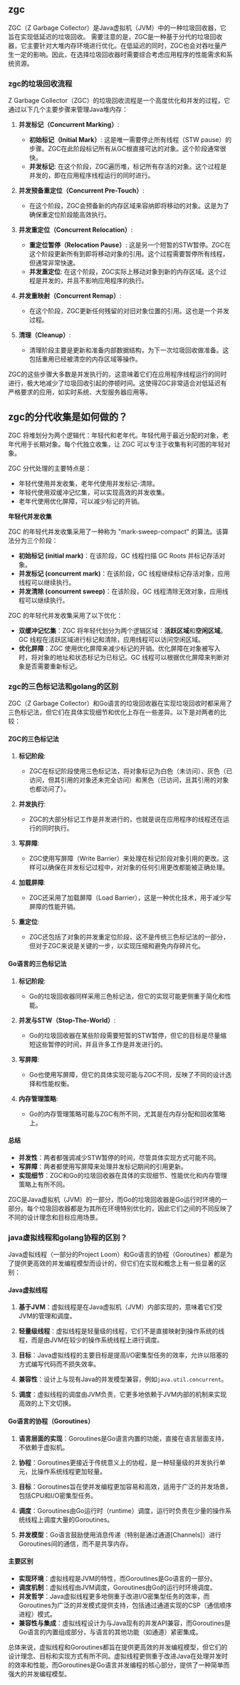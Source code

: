 ## zgc
ZGC（Z Garbage Collector）是Java虚拟机（JVM）中的一种垃圾回收器，它旨在实现低延迟的垃圾回收。
需要注意的是，ZGC是一种基于分代的垃圾回收器，它主要针对大堆内存环境进行优化。在低延迟的同时，ZGC也会对吞吐量产生一定的影响。因此，在选择垃圾回收器时需要综合考虑应用程序的性能需求和系统资源。

### zgc的垃圾回收流程
Z Garbage Collector（ZGC）的垃圾回收流程是一个高度优化和并发的过程，它通过以下几个主要步骤来管理Java堆内存：

1. **并发标记（Concurrent Marking）**:
   - **初始标记（Initial Mark）**: 这是唯一需要停止所有线程（STW pause）的步骤。ZGC在此阶段标记所有从GC根直接可达的对象。这个阶段通常很快。
   - **并发标记**: 在这个阶段，ZGC遍历堆，标记所有存活的对象。这个过程是并发的，即在应用程序线程运行的同时进行。

2. **并发预备重定位（Concurrent Pre-Touch）**:
   - 在这个阶段，ZGC会预备新的内存区域来容纳即将移动的对象。这是为了确保重定位阶段能高效执行。

3. **并发重定位（Concurrent Relocation）**:
   - **重定位暂停（Relocation Pause）**: 这是另一个短暂的STW暂停。ZGC在这个阶段更新所有到即将移动对象的引用。这个过程需要暂停所有线程，但通常非常快速。
   - **并发重定位**: 在这个阶段，ZGC实际上移动对象到新的内存区域。这个过程是并发的，并且不影响应用程序的执行。

4. **并发重映射（Concurrent Remap）**:
   - 在这个阶段，ZGC更新任何残留的对旧对象位置的引用。这也是一个并发过程。

5. **清理（Cleanup）**:
   - 清理阶段主要是更新和准备内部数据结构，为下一次垃圾回收做准备。这包括重用已经被清空的内存区域等操作。

ZGC的这些步骤大多数是并发执行的，这意味着它们在应用程序线程运行的同时进行，极大地减少了垃圾回收引起的停顿时间。这使得ZGC非常适合对低延迟有严格要求的应用，如实时系统、大型服务器应用等。



## zgc的分代收集是如何做的？


ZGC 将堆划分为两个逻辑代：年轻代和老年代。年轻代用于最近分配的对象，老年代用于长期对象。每个代独立收集，让 ZGC 可以专注于收集有利可图的年轻对象。

ZGC 分代处理的主要特点是：

- 年轻代使用并发收集，老年代使用并发标记-清除。
- 年轻代使用双缓冲记忆集，可以实现高效的并发收集。
- 老年代使用优化屏障，可以减少标记的开销。

**年轻代并发收集**

ZGC 的年轻代并发收集采用了一种称为 "mark-sweep-compact" 的算法。该算法分为三个阶段：

- **初始标记 (initial mark)**：在该阶段，GC 线程扫描 GC Roots 并标记存活对象。
- **并发标记 (concurrent mark)**：在该阶段，GC 线程继续标记存活对象，应用线程可以继续执行。
- **并发清除 (concurrent sweep)**：在该阶段，GC 线程清除无效对象，应用线程可以继续执行。

ZGC 的年轻代并发收集采用了以下优化：

- **双缓冲记忆集**：ZGC 将年轻代划分为两个逻辑区域：**活跃区域**和**空闲区域**。GC 线程在活跃区域进行标记和清除，应用线程可以访问空闲区域。
- **优化屏障**：ZGC 使用优化屏障来减少标记的开销。优化屏障在对象被写入时，将对象的地址和状态标记为已标记。GC 线程可以根据优化屏障来判断对象是否需要重新标记。



### zgc的三色标记法和golang的区别
ZGC（Z Garbage Collector）和Go语言的垃圾回收器在实现垃圾回收时都采用了三色标记法，但它们在具体实现细节和优化上存在一些差异。以下是对两者的比较：

#### ZGC的三色标记法

1. **标记阶段**:
   - ZGC在标记阶段使用三色标记法，将对象标记为白色（未访问）、灰色（已访问，但其引用的对象还未完全访问）和黑色（已访问，且其引用的对象也都访问了）。

2. **并发执行**:
   - ZGC的大部分标记工作是并发进行的，也就是说在应用程序的线程还在运行的同时执行。

3. **写屏障**:
   - ZGC使用写屏障（Write Barrier）来处理在标记阶段对象引用的更改。这样可以确保在并发标记过程中，对对象的任何引用更改都能被正确处理。

4. **加载屏障**:
   - ZGC还采用了加载屏障（Load Barrier），这是一种优化技术，用于减少写屏障的性能开销。

5. **重定位**:
   - ZGC还包括了对象的并发重定位阶段，这不是传统三色标记法的一部分，但对于ZGC来说是关键的一步，以实现压缩和避免内存碎片化。

#### Go语言的三色标记法

1. **标记阶段**:
   - Go的垃圾回收器同样采用三色标记法，但它的实现可能更侧重于简化和性能。

2. **并发与STW（Stop-The-World）**:
   - Go的垃圾回收器在某些阶段需要短暂的STW暂停，但它的目标是尽量缩短这些暂停的时间，并且许多工作是并发进行的。

3. **写屏障**:
   - Go也使用写屏障，但它的具体实现可能与ZGC不同，反映了不同的设计选择和性能权衡。

4. **内存管理策略**:
   - Go的内存管理策略可能与ZGC有所不同，尤其是在内存分配和回收策略上。

#### 总结

- **并发性**：两者都强调减少STW暂停的时间，尽管具体实现方式可能不同。
- **写屏障**：两者都使用写屏障来处理并发标记期间的引用更新。
- **实现细节**：ZGC和Go的垃圾回收器在具体的实现细节、性能优化和内存管理策略上有所不同。

ZGC是Java虚拟机（JVM）的一部分，而Go的垃圾回收器是Go运行时环境的一部分。每个垃圾回收器都是为其所在环境特别优化的，因此它们之间的不同反映了不同的设计理念和目标应用场景。


### java虚拟线程和golang协程的区别？
Java虚拟线程（一部分的Project Loom）和Go语言的协程（Goroutines）都是为了提供更高效的并发编程模型而设计的，但它们在实现和概念上有一些显著的区别：

#### Java虚拟线程

1. **基于JVM**：虚拟线程是在Java虚拟机（JVM）内部实现的，意味着它们受JVM的管理和调度。
   
2. **轻量级线程**：虚拟线程是轻量级的线程，它们不是直接映射到操作系统的线程，而是由JVM在较少的操作系统线程上进行调度。

3. **目标**：Java虚拟线程的主要目标是提高I/O密集型任务的效率，允许以阻塞的方式编写代码而不损失效率。

4. **兼容性**：设计上与现有Java的并发模型兼容，例如`java.util.concurrent`。

5. **调度**：虚拟线程的调度由JVM负责，它更多地依赖于JVM内部的机制来实现高效的上下文切换。

#### Go语言的协程（Goroutines）

1. **语言层面的实现**：Goroutines是Go语言内置的功能，直接在语言层面支持，不依赖于虚拟机。

2. **协程**：Goroutines更接近于传统意义上的协程，是一种轻量级的并发执行单元，比操作系统线程更加轻量。

3. **目标**：Goroutines旨在使并发编程更加容易和高效，适用于广泛的并发场景，包括CPU和I/O密集型任务。

4. **调度**：Goroutines由Go运行时（runtime）调度，运行时负责在少量的操作系统线程上调度大量的Goroutines。

5. **并发模型**：Go语言鼓励使用消息传递（特别是通过通道[Channels]）进行Goroutines间的通信，而不是共享内存。

#### 主要区别

- **实现环境**：虚拟线程是JVM的特性，而Goroutines是Go语言的一部分。
- **调度机制**：虚拟线程由JVM调度，Goroutines由Go的运行时环境调度。
- **并发哲学**：Java虚拟线程更多地侧重于改进I/O密集型任务的效率，而Goroutines为广泛的并发模式提供支持，包括通过通道实现的CSP（通信顺序进程）模式。
- **兼容性与集成**：虚拟线程设计为与Java现有的并发API兼容，而Goroutines是Go语言的内置组成部分，与语言的其他功能（如通道）紧密集成。

总体来说，虚拟线程和Goroutines都旨在提供更高效的并发编程模型，但它们的设计理念、目标和实现方式有所不同。虚拟线程更侧重于改进Java在处理并发时的效率和性能，而Goroutines是Go语言并发编程的核心部分，提供了一种简单而强大的并发编程模型。